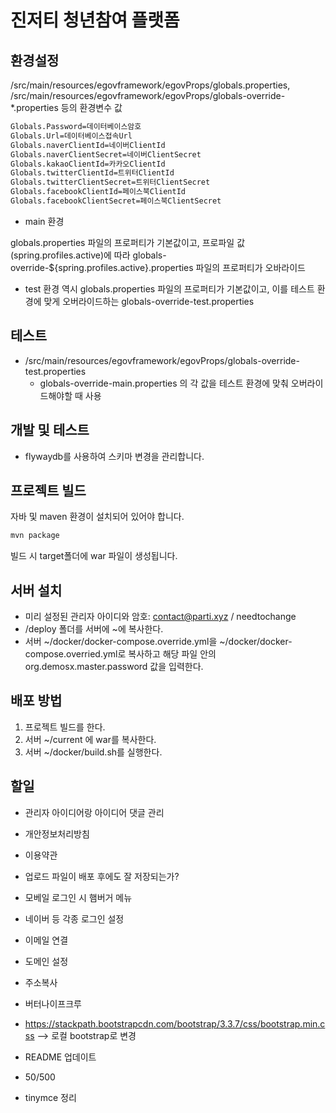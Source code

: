 # 진저티 청년참여 플랫폼

## 환경설정

/src/main/resources/egovframework/egovProps/globals.properties,
/src/main/resources/egovframework/egovProps/globals-override-*.properties 등의 환경변수 값

```bash
Globals.Password=데이터베이스암호
Globals.Url=데이터베이스접속Url
Globals.naverClientId=네이버ClientId
Globals.naverClientSecret=네이버ClientSecret
Globals.kakaoClientId=카카오ClientId
Globals.twitterClientId=트위터ClientId
Globals.twitterClientSecret=트위터ClientSecret
Globals.facebookClientId=페이스북ClientId
Globals.facebookClientSecret=페이스북ClientSecret
```

* main 환경

globals.properties 파일의 프로퍼티가 기본값이고, 프로파일 값(spring.profiles.active)에 따라 globals-override-${spring.profiles.active}.properties 파일의 프로퍼티가 오바라이드

* test 환경
역시 globals.properties 파일의 프로퍼티가 기본값이고, 이를 테스트 환경에 맞게 오버라이드하는 globals-override-test.properties

## 테스트

* /src/main/resources/egovframework/egovProps/globals-override-test.properties
  * globals-override-main.properties 의 각 값을 테스트 환경에 맞춰 오버라이드해야할 때 사용

## 개발 및 테스트

* flywaydb를 사용하여 스키마 변경을 관리합니다.

## 프로젝트 빌드

자바 및 maven 환경이 설치되어 있어야 합니다.

```bash
mvn package
```

빌드 시 target폴더에 war 파일이 생성됩니다.

## 서버 설치

* 미리 설정된 관리자 아이디와 암호: contact@parti.xyz / needtochange
* /deploy 폴더를 서버에 ~에 복사한다.
* 서버 ~/docker/docker-compose.override.yml을 ~/docker/docker-compose.overried.yml로 복사하고 해당 파일 안의 org.demosx.master.password 값을 입력한다.

## 배포 방법

1. 프로젝트 빌드를 한다.
2. 서버 ~/current 에 war를 복사한다.
3. 서버 ~/docker/build.sh를 실행한다.

## 할일

* 관리자 아이디어랑 아이디어 댓글 관리
* 개안정보처리방침
* 이용약관
* 업로드 파일이 배포 후에도 잘 저장되는가?
* 모베일 로그인 시 햄버거 메뉴

* 네이버 등 각종 로그인 설정
* 이메일 연결
* 도메인 설정

* 주소복사
* 버터나이프크루

* https://stackpath.bootstrapcdn.com/bootstrap/3.3.7/css/bootstrap.min.css --> 로컬 bootstrap로 변경
* README 업데이트
* 50/500
* tinymce 정리
